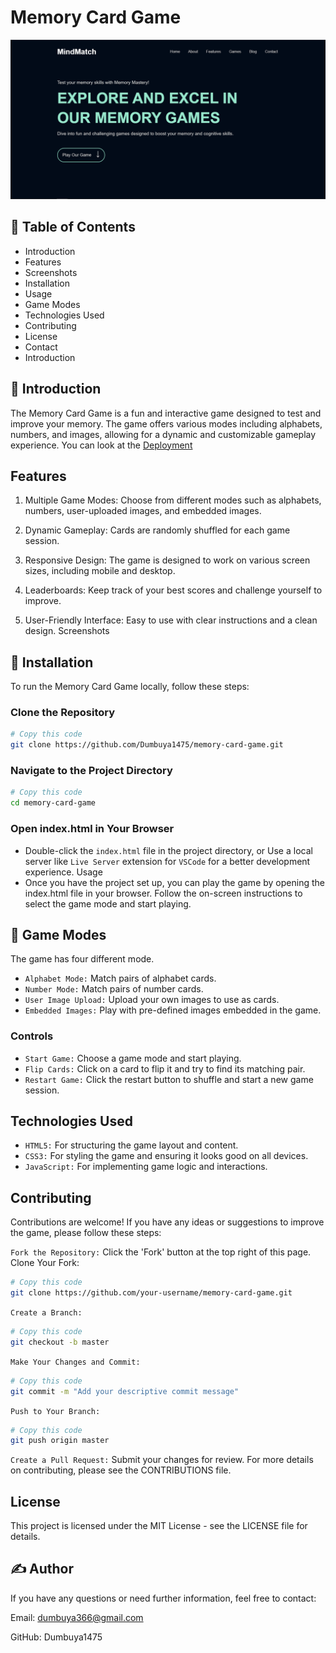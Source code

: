 # Memory Card Game

![Another Screenshot](./assets/images/Screenshot2.png)

## 📝 Table of Contents

* Introduction
* Features
* Screenshots
* Installation
* Usage
* Game Modes
* Technologies Used
* Contributing
* License
* Contact
* Introduction

<!-- ------------------ -->

## 🧐 Introduction

The Memory Card Game is a fun and interactive game designed to test and improve your memory. The game offers various modes including alphabets, numbers, and images, allowing for a dynamic and customizable gameplay experience.
You can look at the [Deployment](https://github.com/Dumbuya1475/memory-card-game/blob/main/README.md#deployment)

## Features

1. Multiple Game Modes: Choose from different modes such as alphabets, numbers, user-uploaded images, and embedded images.

2. Dynamic Gameplay: Cards are randomly shuffled for each game session.

3. Responsive Design: The game is designed to work on various screen sizes, including mobile and desktop.

4. Leaderboards: Keep track of your best scores and challenge yourself to improve.

5. User-Friendly Interface: Easy to use with clear instructions and a clean design.
Screenshots

## 🏁 Installation

To run the Memory Card Game locally, follow these steps:

### Clone the Repository

```bash
# Copy this code
git clone https://github.com/Dumbuya1475/memory-card-game.git
```

### Navigate to the Project Directory

```bash
# Copy this code
cd memory-card-game
```

### Open index.html in Your Browser

* Double-click the `index.html` file in the project directory, or
Use a local server like `Live Server` extension for `VSCode` for a better development experience.
Usage
* Once you have the project set up, you can play the game by opening the index.html file in your browser. Follow the on-screen instructions to select the game mode and start playing.

## 🔧 Game Modes

The game has four different mode.

* `Alphabet Mode:` Match pairs of alphabet cards.
* `Number Mode:` Match pairs of number cards.
* `User Image Upload:` Upload your own images to use as cards.
* `Embedded Images:` Play with pre-defined images embedded in the game.
<!-- Random Generated Images: Enjoy a surprise with randomly generated placeholder images each time you play. -->
### Controls

* `Start Game:` Choose a game mode and start playing.
* `Flip Cards:` Click on a card to flip it and try to find its matching pair.
* `Restart Game:` Click the restart button to shuffle and start a new game session.

## Technologies Used

* `HTML5:` For structuring the game layout and content.
* `CSS3:` For styling the game and ensuring it looks good on all devices.
* `JavaScript:` For implementing game logic and interactions.

## Contributing

Contributions are welcome! If you have any ideas or suggestions to improve the game, please follow these steps:

`Fork the Repository:` Click the 'Fork' button at the top right of this page.
Clone Your Fork:

```bash
# Copy this code
git clone https://github.com/your-username/memory-card-game.git

```

`Create a Branch:`

```bash
# Copy this code
git checkout -b master
```

`Make Your Changes and Commit:`

```bash
# Copy this code
git commit -m "Add your descriptive commit message"
```

`Push to Your Branch:`

```bash
# Copy this code
git push origin master
```

`Create a Pull Request:` Submit your changes for review.
For more details on contributing, please see the CONTRIBUTIONS file.

## License

This project is licensed under the MIT License - see the LICENSE file for details.

## ✍️ Author

If you have any questions or need further information, feel free to contact:

Email: <dumbuya366@gmail.com>

GitHub: Dumbuya1475
